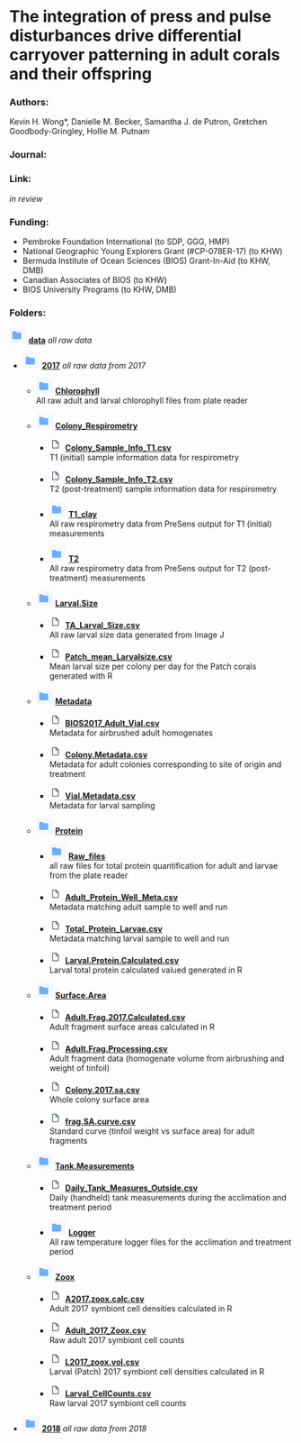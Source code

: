 # The integration of press and pulse disturbances drive differential carryover patterning in adult corals and their offspring


### Authors:
Kevin H. Wong*, Danielle M. Becker, Samantha J. de Putron, Gretchen Goodbody-Gringley, Hollie M. Putnam

### Journal:

### Link:
*in review*

### Funding:
* Pembroke Foundation International (to SDP, GGG, HMP)
* National Geographic Young Explorers Grant (#CP-078ER-17) (to KHW)
* Bermuda Institute of Ocean Sciences (BIOS) Grant-In-Aid (to KHW, DMB)
* Canadian Associates of BIOS (to KHW)
* BIOS University Programs (to KHW, DMB)

### Folders:

![data.folder](https://github.com/kevinhwong1/Thermal_Transplant_2017-2018/blob/master/images/folder.png "Data Folder Logo") [**data**](https://github.com/kevinhwong1/Thermal_Transplant_2017-2018/tree/master/data) *all raw data*

- ![2017.folder](https://github.com/kevinhwong1/Thermal_Transplant_2017-2018/blob/master/images/folder.png "Data Folder Logo") [**2017**](https://github.com/kevinhwong1/Thermal_Transplant_2017-2018/tree/master/data/2017) *all raw data from 2017*

  - ![2017.folder](https://github.com/kevinhwong1/Thermal_Transplant_2017-2018/blob/master/images/folder.png "Data Folder Logo") [**Chlorophyll**](https://github.com/kevinhwong1/Thermal_Transplant_2017-2018/tree/master/data/2017/Chlorophyll)\
  All raw adult and larval chlorophyll files from plate reader

  - ![2017.folder](https://github.com/kevinhwong1/Thermal_Transplant_2017-2018/blob/master/images/folder.png "Data Folder Logo") [**Colony_Respirometry**](https://github.com/kevinhwong1/Thermal_Transplant_2017-2018/tree/master/data/2017/Colony_Respirometry)

    - ![2017.file](https://github.com/kevinhwong1/Thermal_Transplant_2017-2018/blob/master/images/file.png "Data File Logo") [**Colony_Sample_Info_T1.csv**](https://github.com/kevinhwong1/Thermal_Transplant_2017-2018/blob/master/data/2017/Colony_Respirometry/Colony_Sample_Info_T1.csv)\
  T1 (initial) sample information data for respirometry

    - ![2017.file](https://github.com/kevinhwong1/Thermal_Transplant_2017-2018/blob/master/images/file.png "Data File Logo") [**Colony_Sample_Info_T2.csv**](https://github.com/kevinhwong1/Thermal_Transplant_2017-2018/blob/master/data/2017/Colony_Respirometry/Colony_Sample_Info_T1.csv)\
    T2 (post-treatment) sample information data for respirometry

    - ![2017.folder](https://github.com/kevinhwong1/Thermal_Transplant_2017-2018/blob/master/images/folder.png "Data Folder Logo") [**T1_clay**](https://github.com/kevinhwong1/Thermal_Transplant_2017-2018/tree/master/data/2017/Colony_Respirometry/T1_clay)\
    All raw respirometry data from PreSens output for T1 (initial) measurements

    - ![2017.folder](https://github.com/kevinhwong1/Thermal_Transplant_2017-2018/blob/master/images/folder.png "Data Folder Logo") [**T2**](https://github.com/kevinhwong1/Thermal_Transplant_2017-2018/tree/master/data/2017/Colony_Respirometry/T2)\
    All raw respirometry data from PreSens output for T2 (post-treatment) measurements

  - ![2017.folder](https://github.com/kevinhwong1/Thermal_Transplant_2017-2018/blob/master/images/folder.png "Data Folder Logo") [**Larval.Size**](https://github.com/kevinhwong1/Thermal_Transplant_2017-2018/tree/master/data/2017/Larval.Size)

    - ![2017.file](https://github.com/kevinhwong1/Thermal_Transplant_2017-2018/blob/master/images/file.png "Data File Logo") [**TA_Larval_Size.csv**](https://github.com/kevinhwong1/Thermal_Transplant_2017-2018/blob/master/data/2017/Larval.Size/TA_Larval_Size.csv)\
  All raw larval size data generated from Image J

    - ![2017.file](https://github.com/kevinhwong1/Thermal_Transplant_2017-2018/blob/master/images/file.png "Data File Logo") [**Patch_mean_Larvalsize.csv**](https://github.com/kevinhwong1/Thermal_Transplant_2017-2018/blob/master/data/2017/Larval.Size/Patch_mean_Larvalsize.csv)\
Mean larval size per colony per day for the Patch corals generated with R

  - ![2017.folder](https://github.com/kevinhwong1/Thermal_Transplant_2017-2018/blob/master/images/folder.png "Data Folder Logo") [**Metadata**](https://github.com/kevinhwong1/Thermal_Transplant_2017-2018/tree/master/data/2017/Metadata)

    - ![2017.file](https://github.com/kevinhwong1/Thermal_Transplant_2017-2018/blob/master/images/file.png "Data File Logo") [**BIOS2017_Adult_Vial.csv**](https://github.com/kevinhwong1/Thermal_Transplant_2017-2018/blob/master/data/2017/Metadata/BIOS2017_Adult_Vial.csv)\
Metadata for airbrushed adult homogenates

    - ![2017.file](https://github.com/kevinhwong1/Thermal_Transplant_2017-2018/blob/master/images/file.png "Data File Logo") [**Colony.Metadata.csv**](https://github.com/kevinhwong1/Thermal_Transplant_2017-2018/blob/master/data/2017/Metadata/Colony.Metadata.csv)\
Metadata for adult colonies corresponding to site of origin and treatment

    - ![2017.file](https://github.com/kevinhwong1/Thermal_Transplant_2017-2018/blob/master/images/file.png "Data File Logo") [**Vial.Metadata.csv**](https://github.com/kevinhwong1/Thermal_Transplant_2017-2018/blob/master/data/2017/Metadata/Vial.Metadata.csv)\
Metadata for larval sampling

  - ![2017.folder](https://github.com/kevinhwong1/Thermal_Transplant_2017-2018/blob/master/images/folder.png "Data Folder Logo") [**Protein**](https://github.com/kevinhwong1/Thermal_Transplant_2017-2018/tree/master/data/2017/Protein)

    - ![2017.folder](https://github.com/kevinhwong1/Thermal_Transplant_2017-2018/blob/master/images/folder.png "Data Folder Logo") [**Raw_files**](https://github.com/kevinhwong1/Thermal_Transplant_2017-2018/tree/master/data/2017/Protein/Raw_files)\
    all raw files for total protein quantification for adult and larvae from the plate reader

    - ![2017.file](https://github.com/kevinhwong1/Thermal_Transplant_2017-2018/blob/master/images/file.png "Data File Logo") [**Adult_Protein_Well_Meta.csv**](https://github.com/kevinhwong1/Thermal_Transplant_2017-2018/blob/master/data/2017/Protein/Adult_Protein_Well_Meta.csv)\
    Metadata matching adult sample to well and run

    - ![2017.file](https://github.com/kevinhwong1/Thermal_Transplant_2017-2018/blob/master/images/file.png "Data File Logo") [**Total_Protein_Larvae.csv**](https://github.com/kevinhwong1/Thermal_Transplant_2017-2018/blob/master/data/2017/Protein/Total_Protein_Larvae.csv)\
    Metadata matching larval sample to well and run

    - ![2017.file](https://github.com/kevinhwong1/Thermal_Transplant_2017-2018/blob/master/images/file.png "Data File Logo") [**Larval.Protein.Calculated.csv**](https://github.com/kevinhwong1/Thermal_Transplant_2017-2018/blob/master/data/2017/Protein/Larval.Protein.Calculated.csv)\
    Larval total protein calculated valued generated in R

  - ![2017.folder](https://github.com/kevinhwong1/Thermal_Transplant_2017-2018/blob/master/images/folder.png "Data Folder Logo") [**Surface.Area**](https://github.com/kevinhwong1/Thermal_Transplant_2017-2018/tree/master/data/2017/Surface.Area)

    - ![2017.file](https://github.com/kevinhwong1/Thermal_Transplant_2017-2018/blob/master/images/file.png "Data File Logo") [**Adult.Frag.2017.Calculated.csv**](https://github.com/kevinhwong1/Thermal_Transplant_2017-2018/blob/master/data/2017/Surface.Area/Adult.Frag.2017.Calculated.csv)\
  Adult fragment surface areas calculated in R

    - ![2017.file](https://github.com/kevinhwong1/Thermal_Transplant_2017-2018/blob/master/images/file.png "Data File Logo") [**Adult.Frag.Processing.csv**](https://github.com/kevinhwong1/Thermal_Transplant_2017-2018/blob/master/data/2017/Surface.Area/Adult.Frag.Processing.csv)\
Adult fragment data (homogenate volume from airbrushing and weight of tinfoil)

    - ![2017.file](https://github.com/kevinhwong1/Thermal_Transplant_2017-2018/blob/master/images/file.png "Data File Logo") [**Colony.2017.sa.csv**](https://github.com/kevinhwong1/Thermal_Transplant_2017-2018/blob/master/data/2017/Surface.Area/Colony.2017.sa.csv)\
Whole colony surface area

    - ![2017.file](https://github.com/kevinhwong1/Thermal_Transplant_2017-2018/blob/master/images/file.png "Data File Logo") [**frag.SA.curve.csv**](https://github.com/kevinhwong1/Thermal_Transplant_2017-2018/blob/master/data/2017/Surface.Area/frag.SA.curve.csv)\
Standard curve (tinfoil weight vs surface area) for adult fragments

  - ![2017.folder](https://github.com/kevinhwong1/Thermal_Transplant_2017-2018/blob/master/images/folder.png "Data Folder Logo") [**Tank.Measurements**](https://github.com/kevinhwong1/Thermal_Transplant_2017-2018/tree/master/data/2017/Tank.Measurements)

    - ![2017.file](https://github.com/kevinhwong1/Thermal_Transplant_2017-2018/blob/master/images/file.png "Data File Logo") [**Daily_Tank_Measures_Outside.csv**](https://github.com/kevinhwong1/Thermal_Transplant_2017-2018/blob/master/data/2017/Tank.Measurements/Daily_Tank_Measures_Outside.csv)\
Daily (handheld) tank measurements during the acclimation and treatment period

    - ![2017.folder](https://github.com/kevinhwong1/Thermal_Transplant_2017-2018/blob/master/images/folder.png "Data Folder Logo") [**Logger**](https://github.com/kevinhwong1/Thermal_Transplant_2017-2018/tree/master/data/2017/Tank.Measurements/Logger)\
    All raw temperature logger files for the acclimation and treatment period

  - ![2017.folder](https://github.com/kevinhwong1/Thermal_Transplant_2017-2018/blob/master/images/folder.png "Data Folder Logo") [**Zoox**](https://github.com/kevinhwong1/Thermal_Transplant_2017-2018/tree/master/data/2017/Zoox)

    - ![2017.file](https://github.com/kevinhwong1/Thermal_Transplant_2017-2018/blob/master/images/file.png "Data File Logo") [**A2017.zoox.calc.csv**](https://github.com/kevinhwong1/Thermal_Transplant_2017-2018/blob/master/data/2017/Zoox/A2017.zoox.calc.csv)\
Adult 2017 symbiont cell densities calculated in R

    - ![2017.file](https://github.com/kevinhwong1/Thermal_Transplant_2017-2018/blob/master/images/file.png "Data File Logo") [**Adult_2017_Zoox.csv**](https://github.com/kevinhwong1/Thermal_Transplant_2017-2018/blob/master/data/2017/Zoox/Adult_2017_Zoox.csv)\
Raw adult 2017 symbiont cell counts

    - ![2017.file](https://github.com/kevinhwong1/Thermal_Transplant_2017-2018/blob/master/images/file.png "Data File Logo") [**L2017_zoox.vol.csv**](https://github.com/kevinhwong1/Thermal_Transplant_2017-2018/blob/master/data/2017/Zoox/L2017_zoox.vol.csv)\
Larval (Patch) 2017 symbiont cell densities calculated in R

    - ![2017.file](https://github.com/kevinhwong1/Thermal_Transplant_2017-2018/blob/master/images/file.png "Data File Logo") [**Larval_CellCounts.csv**](https://github.com/kevinhwong1/Thermal_Transplant_2017-2018/blob/master/data/2017/Zoox/Larval_CellCounts.csv)\
Raw larval 2017 symbiont cell counts



- ![2018.folder](https://github.com/kevinhwong1/Thermal_Transplant_2017-2018/blob/master/images/folder.png "Data Folder Logo") [**2018**](https://github.com/kevinhwong1/Thermal_Transplant_2017-2018/tree/master/data/2018) *all raw data from 2018*
